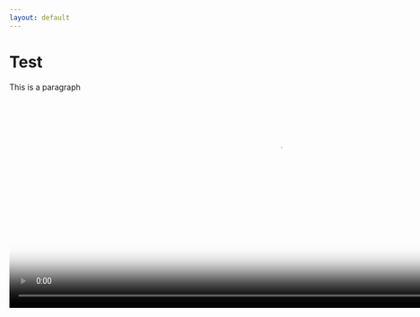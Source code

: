 ```yaml
---
layout: default
---
```

<style>
.bgvid {
    z-index: -100;
    background-size: cover;
    position: fixed;
    min-width: 100%;
}
{%comment%}
    top: 50%;
    left: 50%;
    min-width: 100%;
    min-height: 100%;
    width: auto;
    height: auto;
    -ms-transform: translateX(-50%) translateY(-50%);
    -moz-transform: translateX(-50%) translateY(-50%);
    -webkit-transform: translateX(-50%) translateY(-50%);
    transform: translateX(-50%) translateY(-50%);
    background: url(polina.jpg) no-repeat;

{%endcomment%}
</style>
<video autoplay loop muted poster="{{site.base_path}}/assets/render.png" class="bgvid">
  <source src="{{site.base_path}}/assets/render.mp4" type="video/mp4">
</video>
<h1>Test</h1>
<p> This is a paragraph </p>
